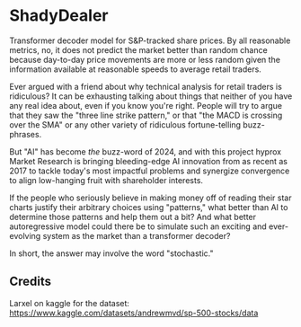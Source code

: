 # ShadyDealer

Transformer decoder model for S&P-tracked share prices.  By all reasonable metrics, no, it does not predict the market better than random chance because day-to-day price movements are more or less random given the information available at reasonable speeds to average retail traders.

Ever argued with a friend about why technical analysis for retail traders is ridiculous?  It can be exhausting talking about things that neither of you have any real idea about, even if you know you're right.  People will try to argue that they saw the "three line strike pattern," or that "the MACD is crossing over the SMA" or any other variety of ridiculous fortune-telling buzz-phrases.

But "AI" has become *the* buzz-word of 2024, and with this project hyprox Market Research is bringing bleeding-edge AI innovation from as recent as 2017 to tackle today's most impactful problems and synergize convergence to align low-hanging fruit with shareholder interests.

If the people who seriously believe in making money off of reading their star charts justify their arbitrary choices using "patterns," what better than AI to determine those patterns and help them out a bit?  And what better autoregressive model could there be to simulate such an exciting and ever-evolving system as the market than a transformer decoder?

In short, the answer may involve the word "stochastic." 

## Credits
Larxel on kaggle for the dataset: https://www.kaggle.com/datasets/andrewmvd/sp-500-stocks/data
